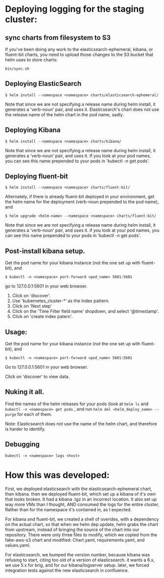 # Deploying logging for the staging cluster:

## sync charts from filesystem to S3
If you've been doing any work to the elasticsearch-ephemeral, kibana, or fluent-bit charts, you need to upload those changes to the S3 bucket that helm uses to store charts:

```
bin/sync.sh
```

## Deploying ElasticSearch
```
$ helm install --namespace <namespace> charts/elasticsearch-ephemeral/
```

Note that since we are not specifying a release name during helm install, it generates a 'verb-noun' pair, and uses it.
Elasticsearch's chart does not use the release name of the helm chart in the pod name, sadly.


## Deploying Kibana
```
$ helm install --namespace <namespace> charts/kibana/
```

Note that since we are not specifying a release name during helm install, it generates a 'verb-noun' pair, and uses it. If you look at your pod names, you can see this name prepended to your pods in 'kubectl -n <namespace> get pods'.

## Deploying fluent-bit
```
$ helm install --namespace <namespace> charts/fluent-bit/
```

Alternately, if there is already fluent-bit deployed in your environment, get the helm name for the deployment (verb-noun prepended to the pod name), and
```
$ helm upgrade <helm-name> --namespace <namespace> charts/fluent-bit/
```

Note that since we are not specifying a release name during helm install, it generates a 'verb-noun' pair, and uses it. if you look at your pod names, you can see this name prepended to your pods in 'kubectl -n <namespace> get pods'.

## Post-install kibana setup.

Get the pod name for your kibana instance (not the one set up with fluent-bit), and
```
$ kubectl -n <namespace> port-forward <pod_name> 5601:5601
```

go to 127.0.0.1:5601 in your web browser.

1. Click on 'discover'.
2. Use 'kubernetes_cluster-*' as the Index pattern.
3. Click on 'Next step'
4. Click on the 'Time Filter field name' dropdown, and select '@timestamp'.
5. Click on 'create index patern'.

## Usage:

Get the pod name for your kibana instance (not the one set up with fluent-bit), and
```
$ kubectl -n <namespace> port-forward <pod_name> 5601:5601
```

Go to 127.0.0.1:5601 in your web browser.

Click on 'discover' to view data.

## Nuking it all.

Find the names of the helm releases for your pods (look at `helm ls` and `kubectl -n <namespace> get pods` , and run `helm del <helm_deploy_name> --purge` for each of them.

Note: Elasticsearch does not use the name of the helm chart, and therefore is harder to identify.

## Debugging
```
kubectl -n <namespace> logs <host>
```

# How this was developed:
First, we deployed elasticsearch with the elasticsearch-ephemeral chart, then kibana. then we deployed fluent-bit, which set up a kibana of it's own that looks broken. It had a kibana .tgz in an incorrect location. It also set up way more VMs than I thought, AND consumed the logs for the entire cluster, Rather than for the namespace it's contained in, as I expected. 

For kibana and fluent-bit, we created a shell of overides, with a dependency on the actual chart, so that when we helm dep update, helm grabs the chart from upstream, instead of bringing the source of the chart into our repository.
There were only three files to modify, which we copied from the fake-aws-s3 chart and modified: Chart.yaml, requirements.yaml, and values.yaml.

For elasticsearch, we bumped the version number, because kibana was refusing to start, citing too old of a version of elasticsearch. it wants a 6.x, we use 5.x for brig, and for our kibana/logserver setup. later, we forced integration tests against the new elasticsearch in confluence.

